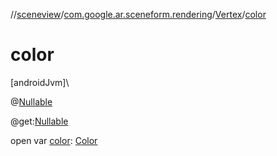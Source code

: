 //[sceneview](../../../index.md)/[com.google.ar.sceneform.rendering](../index.md)/[Vertex](index.md)/[color](color.md)

# color

[androidJvm]\

@[Nullable](https://developer.android.com/reference/kotlin/androidx/annotation/Nullable.html)

@get:[Nullable](https://developer.android.com/reference/kotlin/androidx/annotation/Nullable.html)

open var [color](color.md): [Color](../-color/index.md)
